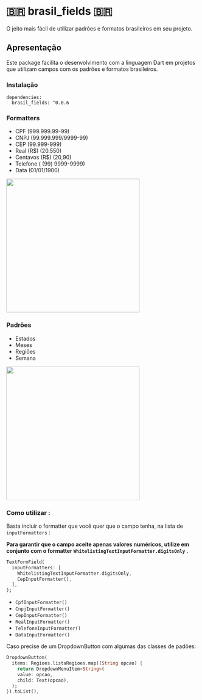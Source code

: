 # :brazil: brasil_fields :brazil:

O jeito mais fácil de utilizar padrões e formatos brasileiros em seu projeto.

## Apresentação

Este package facilita o desenvolvimento com a linguagem Dart em projetos que
utilizam campos com os padrões e formatos brasileiros.

### Instalação

```
dependencies:
  brasil_fields: ^0.0.6
```

### Formatters

- CPF (999.999.99-99)
- CNPJ (99.999.999/9999-99)
- CEP (99.999-999)
- Real (R\$) (20.550)
- Centavos (R\$) (20,90)
- Telefone ( (99) 9999-9999)
- Data (01/01/1900)

<img src="https://github.com/rubensdemelo/brasil_fields/blob/master/img/formatters.png" width="350">

### Padrões

- Estados
- Meses
- Regiões
- Semana

<img src="https://github.com/rubensdemelo/brasil_fields/blob/master/img/padroes.png" width="350">

### Como utilizar :

Basta incluir o formatter que você quer que o campo tenha, na lista de `inputFormatters` :

**Para garantir que o campo aceite apenas valores numéricos, utilize em conjunto com o formatter `WhitelistingTextInputFormatter.digitsOnly` .**

```dart
TextFormField(
  inputFormatters: [
    WhitelistingTextInputFormatter.digitsOnly,
    CepInputFormatter(),
  ],
);
```

- `CpfInputFormatter()`
- `CnpjInputFormatter()`
- `CepInputFormatter()`
- `RealInputFormatter()`
- `TelefoneInputFormatter()`
- `DataInputFormatter()`

Caso precise de um DropdownButton com algumas das classes de padões:

```dart
DropdownButton(
  items: Regioes.listaRegioes.map((String opcao) {
    return DropdownMenuItem<String>(
    value: opcao,
    child: Text(opcao),
  );
}).toList(),
```

